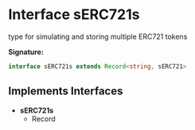 
# Interface sERC721s

type for simulating and storing multiple ERC721 tokens

<b>Signature:</b>

```typescript
interface sERC721s extends Record<string, sERC721> 
```

## Implements Interfaces

- <b>sERC721s</b>
    - Record

